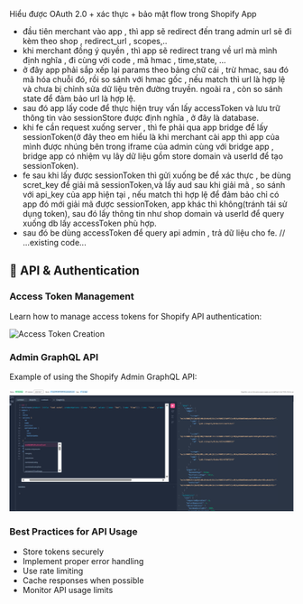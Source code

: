 Hiểu được OAuth 2.0 + xác thực + bảo mật flow trong Shopify App

- đầu tiên merchant vào app , thì app sẽ redirect đến trang admin url sẽ đi kèm theo shop , redirect_url , scopes,..
- khi merchant đồng ý quyền , thì app sẽ redirect trang về url mà mình định nghĩa , đi cùng với code , mã hmac , time,state, ...
- ở đây app phải sắp xếp lại params theo bảng chữ cái , trừ hmac, sau đó mã hóa chuỗi đó, rồi so sánh với hmac gốc , nếu match thì url là hợp lệ và chưa bị chỉnh sửa dữ liệu trên đường truyền. ngoài ra , còn so sánh state để đảm bảo url là hợp lệ.
- sau đó app lấy code để thực hiện truy vấn lấy accessToken và lưu trữ thông tin vào sessionStore được định nghĩa , ở đây là database.
- khi fe cần request xuống server , thì fe phải qua app bridge để lấy sessionToken(ở đây theo em hiểu là khi merchant cài app thì app của mình được nhúng bên trong iframe của admin cùng với bridge app , bridge app có nhiệm vụ lây dữ liệu gồm store domain và userId để tạo sessionToken).
- fe sau khi lấy được sessionToken thì gửi xuống be để xác thực , be dùng scret_key để giải mã sessionToken,và lấy aud sau khi giải mã , so sánh với api_key của app hiện tại , nếu match thì hợp lệ để đảm bảo chỉ có app đó mới giải mã được sessionToken, app khác thì không(tránh tái sử dụng token), sau đó lấy thông tin như shop domain và userId để query xuống db lấy accessToken phù hợp.
- sau đó be dùng accessToken để query api admin , trả dữ liệu cho fe.
  // ...existing code...

## 🔑 API & Authentication

### Access Token Management

Learn how to manage access tokens for Shopify API authentication:

![Access Token Creation](../day25/assets/access_tọken_craft.png)

### Admin GraphQL API

Example of using the Shopify Admin GraphQL API:

![Admin GraphQL API Usage](../day25/assets/api_admin_graphQl.png)

### Best Practices for API Usage

- Store tokens securely
- Implement proper error handling
- Use rate limiting
- Cache responses when possible
- Monitor API usage limits
